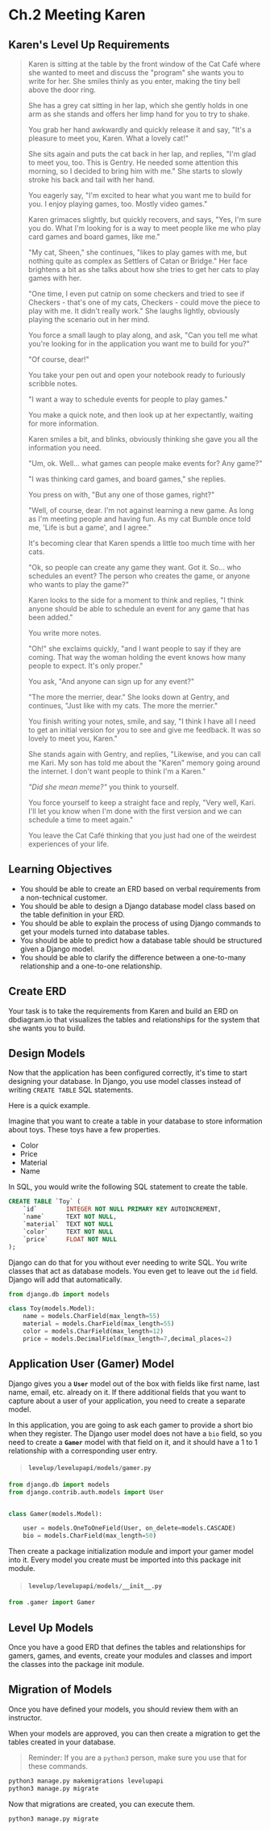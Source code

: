 # Ch.2 Meeting Karen

## Karen's Level Up Requirements

> Karen is sitting at the table by the front window of the Cat Café where she wanted to meet and discuss the "program" she wants you to write for her. She smiles thinly as you enter, making the tiny bell above the door ring.
>
> She has a grey cat sitting in her lap, which she gently holds in one arm as she stands and offers her limp hand for you to try to shake.
>
> You grab her hand awkwardly and quickly release it and say, "It's a pleasure to meet you, Karen. What a lovely cat!"
>
> She sits again and puts the cat back in her lap, and replies, "I'm glad to meet you, too. This is Gentry. He needed some attention this morning, so I decided to bring him with me." She starts to slowly stroke his back and tail with her hand.
>
> You eagerly say, "I'm excited to hear what you want me to build for you. I enjoy playing games, too. Mostly video games."
>
> Karen grimaces slightly, but quickly recovers, and says, "Yes, I'm sure you do. What I'm looking for is a way to meet people like me who play card games and board games, like me."
>
> "My cat, Sheen," she continues, "likes to play games with me, but nothing quite as complex as Settlers of Catan or Bridge." Her face brightens a bit as she talks about how she tries to get her cats to play games with her.
>
> "One time, I even put catnip on some checkers and tried to see if Checkers - that's one of my cats, Checkers - could move the piece to play with me. It didn't really work." She laughs lightly, obviously playing the scenario out in her mind.
>
> You force a small laugh to play along, and ask, "Can you tell me what you're looking for in the application you want me to build for you?"
>
> "Of course, dear!"
>
> You take your pen out and open your notebook ready to furiously scribble notes.
>
> "I want a way to schedule events for people to play games."
>
> You make a quick note, and then look up at her expectantly, waiting for more information.
>
> Karen smiles a bit, and blinks, obviously thinking she gave you all the information you need.
>
> "Um, ok. Well... what games can people make events for? Any game?"
>
> "I was thinking card games, and board games," she replies.
>
> You press on with, "But any one of those games, right?"
>
> "Well, of course, dear. I'm not against learning a new game. As long as I'm meeting people and having fun. As my cat Bumble once told me, 'Life is but a game', and I agree."
>
> It's becoming clear that Karen spends a little too much time with her cats.
>
> "Ok, so people can create any game they want. Got it. So... who schedules an event? The person who creates the game, or anyone who wants to play the game?"
>
> Karen looks to the side for a moment to think and replies, "I think anyone should be able to schedule an event for any game that has been added."
>
> You write more notes.
>
> "Oh!" she exclaims quickly, "and I want people to say if they are coming. That way the woman holding the event knows how many people to expect. It's only proper."
>
> You ask, "And anyone can sign up for any event?"
>
> "The more the merrier, dear." She looks down at Gentry, and continues, "Just like with my cats. The more the merrier."
>
> You finish writing your notes, smile, and say, "I think I have all I need to get an initial version for you to see and give me feedback. It was so lovely to meet you, Karen."
>
> She stands again with Gentry, and replies, "Likewise, and you can call me Kari. My son has told me about the "Karen" memory going around the internet. I don't want people to think I'm a Karen."
>
> _"Did she mean meme?"_ you think to yourself.
>
> You force yourself to keep a straight face and reply, "Very well, Kari. I'll let you know when I'm done with the first version and we can schedule a time to meet again."
>
> You leave the Cat Café thinking that you just had one of the weirdest experiences of your life.

## Learning Objectives

- You should be able to create an ERD based on verbal requirements from a non-technical customer.
- You should be able to design a Django database model class based on the table definition in your ERD.
- You should be able to explain the process of using Django commands to get your models turned into database tables.
- You should be able to predict how a database table should be structured given a Django model.
- You should be able to clarify the difference between a one-to-many relationship and a one-to-one relationship.

## Create ERD

Your task is to take the requirements from Karen and build an ERD on dbdiagram.io that visualizes the tables and relationships for the system that she wants you to build.

## Design Models

Now that the application has been configured correctly, it's time to start designing your database. In Django, you use model classes instead of writing `CREATE TABLE` SQL statements.

Here is a quick example.

Imagine that you want to create a table in your database to store information about toys. These toys have a few properties.

- Color
- Price
- Material
- Name

In SQL, you would write the following SQL statement to create the table.

```sql
CREATE TABLE `Toy` (
	`id`	    INTEGER NOT NULL PRIMARY KEY AUTOINCREMENT,
	`name`	    TEXT NOT NULL,
	`material`	TEXT NOT NULL
	`color` 	TEXT NOT NULL
	`price` 	FLOAT NOT NULL
);
```

Django can do that for you without ever needing to write SQL. You write classes that act as database models. You even get to leave out the `id` field. Django will add that automatically.

```py
from django.db import models

class Toy(models.Model):
    name = models.CharField(max_length=55)
    material = models.CharField(max_length=55)
    color = models.CharField(max_length=12)
    price = models.DecimalField(max_length=7,decimal_places=2)
```

## Application User (Gamer) Model

Django gives you a **`User`** model out of the box with fields like first name, last name, email, etc. already on it. If there additional fields that you want to capture about a user of your application, you need to create a separate model.

In this application, you are going to ask each gamer to provide a short bio when they register. The Django user model does not have a `bio` field, so you need to create a **`Gamer`** model with that field on it, and it should have a 1 to 1 relationship with a corresponding user entry.

> #### `levelup/levelupapi/models/gamer.py`

```py
from django.db import models
from django.contrib.auth.models import User


class Gamer(models.Model):

    user = models.OneToOneField(User, on_delete=models.CASCADE)
    bio = models.CharField(max_length=50)
```

Then create a package initialization module and import your gamer model into it. Every model you create must be imported into this package init module.

> #### `levelup/levelupapi/models/__init__.py`

```py
from .gamer import Gamer
```

## Level Up Models

Once you have a good ERD that defines the tables and relationships for gamers, games, and events, create your modules and classes and import the classes into the package init module.

## Migration of Models

Once you have defined your models, you should review them with an instructor.

When your models are approved, you can then create a migration to get the tables created in your database.

> Reminder: If you are a `python3` person, make sure you use that for these commands.

```sh
python3 manage.py makemigrations levelupapi
python3 manage.py migrate
```

Now that migrations are created, you can execute them.

```sh
python3 manage.py migrate
```
